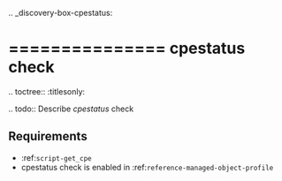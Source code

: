 .. _discovery-box-cpestatus:

===============
cpestatus check
===============

.. toctree::
    :titlesonly:

.. todo::
    Describe *cpestatus* check

Requirements
------------
* :ref:`script-get_cpe`
* cpestatus check is enabled in :ref:`reference-managed-object-profile`
